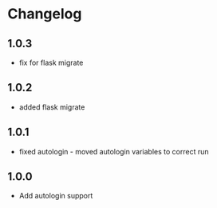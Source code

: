 # Changelog

## 1.0.3
- fix for flask migrate

## 1.0.2
- added flask migrate

## 1.0.1
- fixed autologin - moved autologin variables to correct run

## 1.0.0

- Add autologin support

